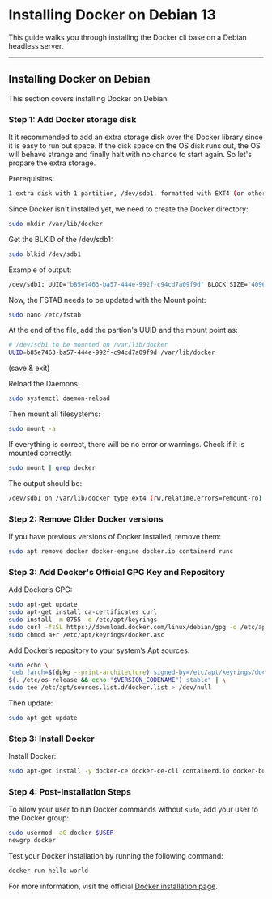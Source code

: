 # Installing Docker on Debian 13

This guide walks you through installing the Docker cli base on a Debian headless server.

---

## Installing Docker on Debian

This section covers installing Docker on Debian.

### Step 1: Add Docker storage disk

It it recommended to add an extra storage disk over the Docker library since it is easy to run out space. If the disk space on the OS disk runs out, the OS will behave strange and finally halt with no chance to start again.
So let's propare the extra storage.

Prerequisites:

```bash
1 extra disk with 1 partition, /dev/sdb1, formatted with EXT4 (or other).
```

Since Docker isn't installed yet, we need to create the Docker directory:

```bash
sudo mkdir /var/lib/docker
```

Get the BLKID of the /dev/sdb1:

```bash
sudo blkid /dev/sdb1
```

Example of output:

```bash
/dev/sdb1: UUID="b85e7463-ba57-444e-992f-c94cd7a09f9d" BLOCK_SIZE="4096" TYPE="ext4" PARTUUID="4db7408d-01"
```

Now, the FSTAB needs to be updated with the Mount point:

```bash
sudo nano /etc/fstab
```

At the end of the file, add the partion's UUID and the mount point as:

```bash
# /dev/sdb1 to be mounted on /var/lib/docker
UUID=b85e7463-ba57-444e-992f-c94cd7a09f9d /var/lib/docker                ext4    defaults 0       2
```
(save & exit)

Reload the Daemons:

```bash
sudo systemctl daemon-reload
```

Then mount all filesystems:

```bash
sudo mount -a
```

If everything is correct, there will be no error or warnings.
Check if it is mounted correctly:

```bash
sudo mount | grep docker
```

The output should be:

```bash
/dev/sdb1 on /var/lib/docker type ext4 (rw,relatime,errors=remount-ro)
```

### Step 2: Remove Older Docker versions

If you have previous versions of Docker installed, remove them:

```bash
sudo apt remove docker docker-engine docker.io containerd runc
```

### Step 3: Add Docker's Official GPG Key and Repository

Add Docker’s GPG:

```bash
sudo apt-get update
sudo apt-get install ca-certificates curl
sudo install -m 0755 -d /etc/apt/keyrings
sudo curl -fsSL https://download.docker.com/linux/debian/gpg -o /etc/apt/keyrings/docker.asc
sudo chmod a+r /etc/apt/keyrings/docker.asc
```

Add Docker’s repository to your system’s Apt sources:

```bash
sudo echo \
"deb [arch=$(dpkg --print-architecture) signed-by=/etc/apt/keyrings/docker.asc] https://download.docker.com/linux/debian \
$(. /etc/os-release && echo "$VERSION_CODENAME") stable" | \
sudo tee /etc/apt/sources.list.d/docker.list > /dev/null
```

Then update:

```bash
sudo apt-get update
```

### Step 3: Install Docker

Install Docker:

```bash
sudo apt-get install -y docker-ce docker-ce-cli containerd.io docker-buildx-plugin docker-compose-plugin
```

### Step 4: Post-Installation Steps

To allow your user to run Docker commands without `sudo`, add your user to the Docker group:

```bash
sudo usermod -aG docker $USER
newgrp docker
```

Test your Docker installation by running the following command:

```bash
docker run hello-world
```

For more information, visit the official [Docker installation page](https://docs.docker.com/engine/install/debian/).
